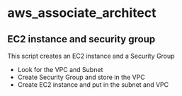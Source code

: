 # aws_associate_architect

## EC2 instance and security group

This script creates an EC2 instance and a Security Group

* Look for the VPC and Subnet
* Create Security Group and store in the VPC
* Create EC2 instance and put in the subnet and VPC
